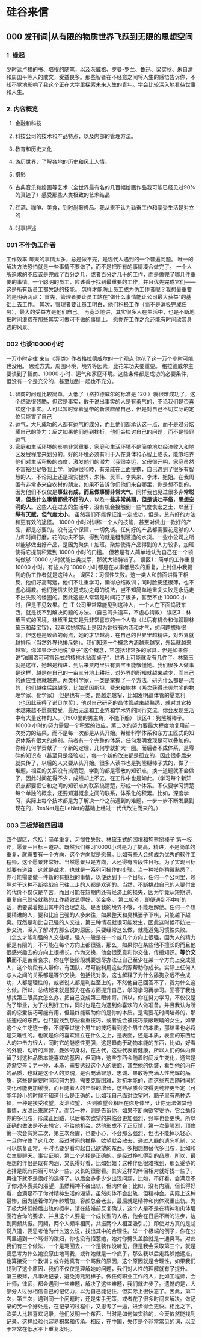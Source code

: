 # 硅谷来信

## 000 发刊词|从有限的物质世界飞跃到无限的思想空间

###  1. 缘起

少时读卢梭的书、培根的随笔，以及茨威格、罗曼-罗兰、鲁迅、梁实秋、朱自清和周国平等人的散文，受益良多。那些智者在不经意之间将人生的感悟告诉你，不知不觉地影响了我这个正在大学里探索未来人生的青年。学会比较深入地看待世事和人生。

### 2. 内容概览

1. 金融和科技

2. 科技公司的技术和产品特点，以及内部的管理方法。

3. 教育和历史文化

4. 游历世界，了解各地的历史和风土人情。

5. 摄影
6. 古典音乐和绘画等艺术（全世界最有名的几百幅绘画作品我可能已经见过90%的真迹了）感受那些人类极致的艺术结晶

7. 红酒、咖啡、美食，到时尚奢侈品。我从来不认为勤奋工作和享受生活是对立的

8. 时事评述


### 001 不作伪工作者
工作效率
每天的事情太多，总是做不完，是现代人遇到的一个普遍问题。
唯一的解决方法恐怕就是一些事情不要做了，而不是把所有的事情凑合做完了。
一个人所追求的不应该是完成了百分之几，或者百分之几十的工作，而是做完了哪几件重要的事情。一个聪明的员工，应该善于找到最重要的工作，并且优先完成它们——这是所有新员工都欠缺的技能。
怎样才能防止员工成为伪工作者呢？我想最重要的是明确两点：
首先，管理者要让员工站在“做什么事情能让公司最大获益”的基础上去工作。
其次，管理者要让员工明白，他们积极工作（而不是消极完成任务），最大的受益方是他们自己。
再宽泛地讲，其实很多人在生活中，也是不断地把时间浪费在那些其实可做可不做的事情上。
愿你在工作之余还能有时间欣赏身边的风景。

### 002 也谈10000小时
一万小时定律
来自《异类》作者格拉德威尔的一个观点
你花了这一万个小时可能也没用。
思维方式，周围环境，境界等因素，比花笨功夫要重要。
格拉德威尔主要谈到了智商、10000 小时、运气和家庭环境。这些条件都是成功的必要条件，但没有一个是充分的，甚至加到一起也不充分。
1. 智商的问题比较简单，太低了（格拉德威尔的标准是 120 ）就很难成功了，这个结论很残酷，但它是事实，敢于说出事实的人是有勇气的，不论我们是否喜欢这个事实。人可以暂时穿着皇帝的新装麻醉自己，但是对自己不切实际的定位只能害了自己
2. 运气，大凡成功的人都有运气的成分，而且他们都承认这一点，而不是过分炫耀自己的能力；反之如果他们遇到挫折，他们会检讨自己的问题，而不是怪罪运气
3. 家庭和生活环境的影响非常重要，家庭和生活环境不是简单地以经济收入和地区发展程度来划分的。好的环境必须有利于人在身体和心智上成长，能够培养他们对生活积极的态度，激发他们的潜力（我很幸运，父母很开明，家庭虽然不富裕但足够我上学，家庭很和睦，有亲戚在上面提携，自己遇到了很多有智慧的人，不论网上还是现实世界，朱伟、吴军、李笑来、李沐、姐姐。在我周围有非常多来自农村的朋友，如果不告诉你们他们来自哪里，你是想不到的，因为他们不仅仅是**事业有成，而且做事情非常大气**。同样我也见过很多**非常聪明，但是什么事情都做不好的人**，以及**一些非常美丽，但是谈吐平俗，思想空洞的人**。这些人在过去的生活中，没有机会接触到一些气度恢宏之士，以至于**纵有天赋，但气度太小**。
虽然我们不能保证谁一定成功，但是，总有好的方法和更有效的途径。
10000 小时对训练一个人的技能，甚至对做出一款好的产品，都是必要的。没有这个保障，一切免谈。任何好的产品都需要花足够的人力和时间打磨，花的功夫不够，得到的就是粗制滥造的水货。一些小公司之所以能够做出好产品，是因为聚焦＋加班。聚焦使得产品得到的人力较多，加班使得它提前积累到 10000 小时的门槛。
但若是有人简单地认为自己在一个领域做够 10000 小时就能出类拔萃，那就大错特错了。
误区1：简单的工作重复 10000 小时。有些人的 10000 小时都是在从事低层次的重复，上封信中我提到的伪工作者就是这种人。
误区2：习惯性失败。这一类人和前面讲得正相反，他们好高骛远，他们不注重学习，懒得总结教训；同时脸皮还很薄，也不虚心请教。他们迷信失败是成功之母的说法，岂不知简单地重复失败是永远走不出失败的怪圈的。因此这些人常常是时间花了很多，甚至不止 10000 小时，但是不见效果。在 IT 公司里常常能见到这种人，一个人在下面捣鼓东西，就是找不到解决问题的方法。（自己闷头造车，不虚心请教）
误区3：林黛玉式的困境。林黛玉其实是我非常喜欢的一个人物（以后有机会和你聊聊林黛玉和薛宝钗），我喜欢她实际上是因为她很有内涵和才气，想问题想得很深，但这也是致命的弱点，她的才华越高，在自己的世界里越精进，对外界就越排斥（当然外界也排斥她）。我们知道一个概念内涵越来越宽，外延就越来越窄。你如果泛泛地说“桌子”这个概念，它包括非常多的家具，但是如果你说“法国洛可可宫廷式的核桃木贴面桌子”，世界上可能就没有几件了。林黛玉就是这样，她越是精进，到后来贾府里只有贾宝玉能够懂她。我们很多人做事是这样，越是在自己的一亩三分地上耕耘，对外界的所知就越来越少，而自己的适应性也就越差。两类科学家，一类是掌握了一个方法，研究什么都是一流的，他们越往后路越宽，比如爱因斯坦、费米和鲍林（两次获得诺贝尔奖的物理学家、化学家）;但是也有一类，路越走越窄，比如发明晶体管的夏克利（也因此获得了诺贝尔奖），他对自己研究的晶体管越来越熟悉，就对其它技术越来越不愿意接受，最后无法和工业界和学术界的同行交流。你会发现生活中有大量这样的人。（1900里的男主角，不能下船）
误区4：狗熊掰棒子。10000 小时的努力需要一个积累的效应，第二次的努力要最大程度地复用前一次努力的结果，而不是每一次都是从头开始。希腊科学体系和东方工匠式的知识体系有很大的差别。前者有一个完整的体系，任何发明发现是可以叠加的，你给几何学贡献了一个新的定理，几何学就扩大一圈。而后者不成体系，是零碎的知识点（甚至只是经验点），每一个新的改进都是孤立的，因此很多后来就失传了，以后的人又要从头开始。很多人读书也是狗熊掰棒子式的，做了一堆题，相互的关系没有搞清楚，学到的都是零散的知识点，换一道题就不会做了，因此时间花得不少，成绩却上不去。在工作中也是如此。（学习每个新知识点都要把它和之间的知识点的联系搞清楚，形成一个体系。不仅要学习清楚每个单独的概念，还要知道概念之间的联系，体系化的积累。比如，深度学习，实际上每个技术都是为了解决一个之前遇到的难题，一步一步不断发展到现在的，ResNet是在LeNet的基础上经过一代代改进而来的。）
### 003 三板斧破四困境
四个误区，包括：简单重复、习惯性失败、林黛玉式的困境和狗熊掰棒子
第一板斧，愿景－目标－道路。既然我们练习10000小时是为了提高，精进，不是简单的重复，就需要有一个方向，这个方向就是愿景。比如有些人会想成为优秀的软件工程师，这个愿景非常好。当然愿景只是方向，人还得有阶段性目标。为了实现目标就要有道路，这就是战术，也就是一系列可操作的步骤。当一种技能稍微熟悉了，你可能需要做一件新的有挑战的事情，以便达到下一个目标，任何一个公司里，领导对于这种不断挑战自己往上走的人都是欢迎的。当然，不断挑战自己的人要付出的代价不仅仅是辛苦，而且可能在短期内还有经济上的损失，因为毕竟从短期讲，重复自己驾轻就熟的工作绩效显得好，奖金多。
第二板斧，即便遇到不中听的话，也要试着找出其中的合理之处。是否我的境界不够，不能理解他。任何一个想要精进的人，要和比自己强的人多来往，如果整天和臭棋篓子下棋，只能越下越臭。既然是和比自己强的人交往，第三种情况就很可能发生，因此这时候不妨进一步交流，深入了解对方那么说的原因。只要经常这么做，就能避免习惯性失败。（怎么才能和强的人交往呢，强人一般是在一个或几个方向上很强，因为人的精力都是有限的，不可能在每个方向上都很强，那么，如果你在某些他不擅长的而且他很感兴趣去的方向上很擅长，作为交换，他会很愿意和你交往，传授知识。**等价交换**而不是苦苦哀求，你在学徒阶段就要想尽办法让自己至少在某一个方向上变成强人，这个阶段有人带你，有团队，尽可能利用这些资源帮助你成长。实际上任何人与人之间的关系都是等价交换，包括找对象，这也解释了为什么舔狗永远不会成功，人都是理性的，或者说人都是利益至上的，不然他自己回答不了，我为什么这么做。所以，总结起来就是努力在各方面提升自己，学习学习再学习。回答了我也想找第三眼美女怎么办，把自己变成第三眼帅哥。所以，你在努力学习，不仅仅是为了毕业，为了找到好工作，同时也是在为遇到你喜欢的人做准备。并且我认为所谓的恋爱技巧可能有用，但最终能帮助你的是你的本质。是需要花时间培养的，那些速成的东西，也只能找到那些看重技巧，或者说会被技巧蒙蔽眼睛的女生，如果这个女生吃这一套，不能穿过这个男生的技巧看到这个男生的本质，那结果也必将是灾难性的。也就是你的喜欢建立在什么之上，是表面，还是本质，表面的东西给人的冲击力很大，同时它的魅惑性更强，这是趋向于动物本能的东西，比如，好看的外貌，动听的声音，曼妙的身材，在古代，这些代表着健康，所以人们的体内保留了对这种品质本能喜欢的基因，但同样，这些东西会随着时间发生变化，通常是逐渐变差；另一种，本质，需要透过这个人的表面，甚至他的伪装，看到他的内在的品质，也就是这个人的灵魂，是否充满智慧、忠诚、果敢等充满人性光辉的品质，这些是需要时间和努力的，需要克服困难，对抗本能的，而这些东西随时间的变化可能更加缓慢，而且随着人的年龄的增长，这些品质会变得更纯粹更坚定（可能年龄小的时候不知道什么是正确的，比如我自己面对欲望时，脑子里有两种选择，一种是接受欲望，发泄欲望， 否则欲望会积压在你身体里，让你无法做其他事情，发泄出来就好了。而另一种，则是告诉你，如果不断向欲望妥协，它会劫持你的多巴胺，形成正回路，以后每次欲望的来临会更加强烈，频率也会更快。所以正确的做法是不去想它，不给他机会，然他形成不了正反馈，第一次最强烈，顶住第一次会有第二次，第三次余震，也要小心，不会那么强烈，但也不能掉以轻心。一旦你守住了这几次，经过时间的推移，欲望就会散去，通过人脑的遗忘机制，又可以恢复正常。平时也要少看勾起自己欲望的东西。多相想想替代多巴胺，比如和女生聊聊天。事实证明，第二个选择是正确的。是经过挣扎得到的品质。所以，最理想的伴侣是既有内涵，又长得好看，比如姐姐；这种伴侣很难找到，那么妥协的选择是既有内涵可以少一些，又长的很耐看。其实这样的伴侣相对就好找一些了。再往下就不是很好的选择了。以后会多多少少出现问题，比如，不好看，会满足不了你对外表美的渴望，虽然精神不会出轨，但肉体会；比如，没有内涵，但长得好看，会满足不了你对精神生活的渴望，虽然肉体不会出轨，但精神会。实际上这种最惨，因为随着你的年龄增加，容颜总会老去，最后就是精神和肉体双重出轨。为了极大降低婚后出轨的概率，请在结婚前反复确认，这个人是不是在精神和肉体层面符合你的要求，并且这个人要是一个成长型的人格，他会在日后不断的进步，达到同频共振。同频，两个人频率相同，共振两个人相互吸引。））即使对方真的是胡说八道，要思考他为什么这么说，找出其中的合理性。举一个极端的例子，你在公司里遇到一个骂街的泼妇，你也没有招惹她，她对你劈头盖脸就是一通臭骂。对此我们有三个做法，一个是骂回去，一个是装作没听见，但是我会采取第三个，就是要思考为什么她没原由地骂我，或许她就是一个疯子，那么我以后走路躲她远点，也算接受一个教训；或许她真有一个骂我的原因，这个原因就是合理性，如果我们找到了这个原因，我们不仅仅是理解她的问题，我们对人性的理解就有了提升。
第三板斧，凡事做记录，避免狗熊掰棒子。做任何职业工作的人，比如工程师，会计师，律师，都会遇到一些难题，解决了这些难题，我们就进步了。遗憾的是，大部分人过分相信自己的记忆力，以为自己能记住，但实际上很快忘了。因此，第二次，第三次，遇到同一个问题时，还是束手无策，或者花了很多时间来解决。做记录的另一个好处是，在记录的过程中，又思考了一遍，进步得会更快。相比之下，欧美人比较喜欢记录，他们发明一个东西，当时是如何做实验的，今天依然能找到记录。这样经验也容易积累和传承。相反，在中国，失传是个非常常见的词，以至于常常在低水平上重复发明。


